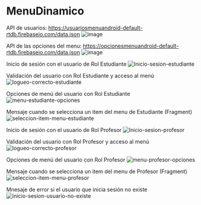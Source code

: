 # MenuDinamico

API de usuarios: https://usuariosmenuandroid-default-rtdb.firebaseio.com/data.json
![image](https://user-images.githubusercontent.com/85135664/184521209-b303cff6-20bd-44a7-987e-d17379a6376b.png)


API de las opciones del menu: https://opcionesmenuandroid-default-rtdb.firebaseio.com/data.json
![image](https://user-images.githubusercontent.com/85135664/184521215-97335873-d2c1-474a-8e68-5cda3056f484.png)


Inicio de sesión con el usuario de Rol Estudiante
![Inicio-sesion-estudiante](https://user-images.githubusercontent.com/85135664/184521345-68d4f665-ae83-4816-8a0e-aba85ca6f962.jpeg)


Validación del usuario con Rol Estudiante y acceso al menú
![logueo-correcto-estudiante](https://user-images.githubusercontent.com/85135664/184521363-a9323d62-f4ee-4fe3-a805-2aa79e714c1c.jpeg)


Opciones de menú del usuario con Rol Estudiante
![menu-estudiante-opciones](https://user-images.githubusercontent.com/85135664/184521373-e575474c-0ca0-46fd-aea1-05f3f9681c1c.jpeg)


Mensaje cuando se selecciona un item del menu de Estudiante (Fragment)
![seleccion-item-menu-estudiante](https://user-images.githubusercontent.com/85135664/184521383-ba2b04de-d18c-4f2e-be33-85bdc36407f1.jpeg)




Inicio de sesión con el usuario de Rol Profesor
![Inicio-sesion-profesor](https://user-images.githubusercontent.com/85135664/184521422-6403acac-fd9f-4922-aa03-ee520f120dae.jpeg)


Validación del usuario con Rol Profesor y acceso al menú
![logueo-correcto-profesor](https://user-images.githubusercontent.com/85135664/184521427-4c5481db-fc29-44e6-afe4-68a7bb9509eb.jpeg)



Opciones de menú del usuario con Rol Profesor
![menu-profesor-opciones](https://user-images.githubusercontent.com/85135664/184521434-105fe264-feb8-4d66-b38b-9b19e80c12b3.jpeg)


Mensaje cuando se selecciona un item del menu de Profesor (Fragment)
![seleccion-item-menu-profesor](https://user-images.githubusercontent.com/85135664/184521447-f3e2f8da-6492-4983-8c72-0221804b4589.jpeg)


Mnesaje de error si el usuario que inicia sesión no existe
![inicio-sesion-usuario-no-existe](https://user-images.githubusercontent.com/85135664/184521460-3599e323-400b-4c4a-9d55-d84243594901.jpeg)


